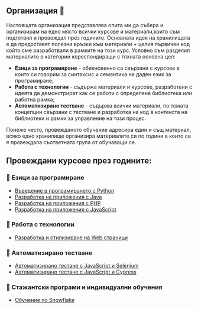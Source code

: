 ## Организация 👋

Настоящата организация представлява опита ми да събера и организирам на едно място всички курсове и материали,които съм подготвял и провеждал през годините. Основната идея на хранилищата е да предоставят полезни връзки към материали + целия първичен код който сме разработвали в рамките на този курс. 
Условно съм разделил материалите в категории кореспондиращи с тяхната основна цел:
- **Езици за програмиране** - обикновенно са свързани с курсове в които си говорим за синтаксис и семантика на даден език за програмиране;
- **Работа с технологии** - съдържа материали и курсове, разработени с идеята да демонстрират как се работи с определена библиотека или работна рамка;
- **Автоматизирано тестване** - съдържа всички материали, по темата концепции свързани с тестване и разработка на код в контекста на библиотеки и рамки за управление на този процес.

Понеже често, провежданото обучение адресира един и същ материал, всяко едно хранилище организира материалите си по години в които се е провеждала съответната група от обучаващи се.

## **Провеждани курсове през годините:**

### 🚀 Езици за програмиране
- [Въведение в програмирането с Python](https://github.com/mihail-petrov-courses-private/python)
- [Разработка на приложения с Java](https://github.com/mihail-petrov-courses-private/java)
- [Разработка на приложения с PHP](https://github.com/mihail-petrov-courses-private/php)
- [Разработка на приложения с JavaScript](https://github.com/mihail-petrov-courses-private/js)

### 🚀 Работа с технологии
- [Разработка и стилизиране на Web страници](https://github.com/mihail-petrov-courses-private/html_css)

### 🚀 Автоматизирано тестване
- [Автоматизирано тестане с JavaScript и Selenium](https://github.com/mihail-petrov-courses-private/automation-qa)
- [Автоматизирано тестане с JavaScript и Cypress](https://github.com/mihail-petrov-courses-private/automation-qa-siemens)

### 🚀 Стажантски програми и индивидуални обучения
- [Обучение по Snowflake](https://github.com/mihail-petrov-courses-private/snowflake)